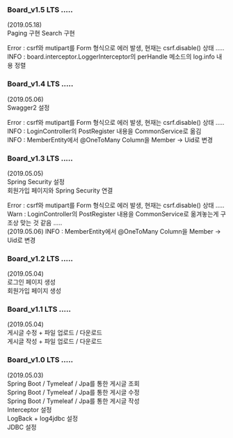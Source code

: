 ### Board_v1.5 LTS .....   
(2019.05.18)  
Paging 구현
Search 구현

Error : csrf와 mutipart를 Form 형식으로  에러 발생, 현재는 csrf.disable() 상태 .....    
INFO  : board.interceptor.LoggerInterceptor의 perHandle 메소드의 log.info 내용 정렬    
  
  
### Board_v1.4 LTS .....   
(2019.05.06)  
Swagger2 설정  

Error : csrf와 mutipart를 Form 형식으로  에러 발생, 현재는 csrf.disable() 상태 .....    
INFO  : LoginController의 PostRegister 내용을 CommonService로 옮김      
INFO  : MemberEntity에서 @OneToMany Column을 Member -> Uid로 변경  


### Board_v1.3 LTS .....  
(2019.05.05)  
Spring Security 설정  
회원가입 페이지와 Spring Security 연결  

Error : csrf와 mutipart를 Form 형식으로  에러 발생, 현재는 csrf.disable() 상태 .....  
Warn  : LoginController의 PostRegister 내용을 CommonService로 옮겨놓는게 구조상 맞는 것 같음 .....  
(2019.05.06) INFO  : MemberEntity에서 @OneToMany Column을 Member -> Uid로 변경  


### Board_v1.2 LTS ..... 
(2019.05.04)  
로그인 페이지 생성  
회원가입 페이지 생성  


### Board_v1.1 LTS ..... 
(2019.05.04)  
게시글 수정 + 파일 업로드 / 다운로드  
게시글 작성 + 파일 업로드 / 다운로드  


### Board_v1.0 LTS ..... 
(2019.05.03)  
Spring Boot / Tymeleaf / Jpa를 통한 게시글 조회  
Spring Boot / Tymeleaf / Jpa를 통한 게시글 수정  
Spring Boot / Tymeleaf / Jpa를 통한 게시글 작성  
Interceptor 설정  
LogBack + log4jdbc 설정  
JDBC 설정  

